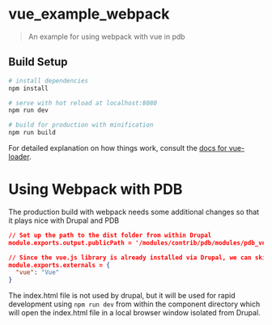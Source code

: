 # vue_example_webpack

> An example for using webpack with vue in pdb

## Build Setup

``` bash
# install dependencies
npm install

# serve with hot reload at localhost:8080
npm run dev

# build for production with minification
npm run build
```

For detailed explanation on how things work, consult the
[docs for vue-loader](http://vuejs.github.io/vue-loader).


# Using Webpack with PDB
The production build with webpack needs some additional changes so that it plays
nice with Drupal and PDB

```json
// Set up the path to the dist folder from within Drupal
module.exports.output.publicPath = '/modules/contrib/pdb/modules/pdb_vue/components/vue_example_webpack/dist/'

// Since the vue.js library is already installed via Drupal, we can skip it
module.exports.externals = {
  "vue": "Vue"
}
```

The index.html file is not used by drupal, but it will be used for rapid
development using `npm run dev` from within the component directory which will
open the index.html file in a local browser window isolated from Drupal.
